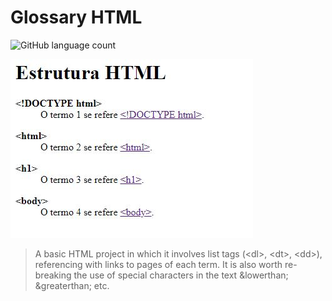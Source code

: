 # Glossary HTML
![GitHub language count](https://img.shields.io/github/languages/count/VicktorMS/hmtl-basics?style=for-the-badge)


<img src="Glossary.JPG" alt="exemplo imagem">

> A basic HTML project in which it involves list tags (&lt;dl&gt;, &lt;dt&gt;, &lt;dd&gt;), referencing with links to pages of each term.
> It is also worth re-breaking the use of special characters in the text &lowerthan; &greaterthan; etc.
